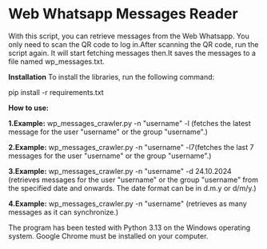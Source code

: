 # Web Whatsapp Messages Reader

With this script, you can retrieve messages from the  Web Whatsapp. You only need to scan the QR code to log in.After scanning the QR code, run the script again. It will start fetching messages then.It saves the messages to a file named wp_messages.txt.

**Installation**
To install the libraries, run the following command:

pip install -r requirements.txt

**How to use:**

**1.Example:**
wp_messages_crawler.py -n "username" -l (fetches the latest message for the  user "username" or the group "username".) 

**2.Example:**
wp_messages_crawler.py -n "username" -l7(fetches the last 7 messages for the  user "username" or the group "username".)

**3.Example:**
wp_messages_crawler.py -n "username" -d 24.10.2024 (retrieves messages for the  user "username" or the group "username" from the specified date and onwards. The date format can be in d.m.y or d/m/y.)

**4.Example:**
wp_messages_crawler.py -n "username" (retrieves as many messages as it can synchronize.)


The program has been tested with Python 3.13 on the Windows operating system.
Google Chrome must be installed on your computer.


